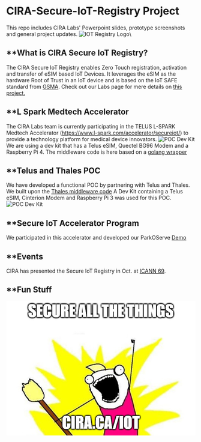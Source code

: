 # CIRA-Secure-IoT-Registry Project
This repo includes CIRA Labs' Powerpoint slides, prototype screenshots and general project updates.
![IOT Registry Logo](/images/IoT_Registry_logo.PNG)\


## **What is CIRA Secure IoT Registry?
The CIRA Secure IoT Registry enables Zero Touch registration, activation and transfer of eSIM based IoT Devices. It leverages the eSIM as the hardware Root of Trust in an IoT device and is based on the IoT SAFE standard from [GSMA](https://www.gsma.com/iot/iot-safe/). Check out our Labs page for mere details on [this project.](https://cira.ca/iot) 


## **L Spark Medtech Accelerator
The CIRA Labs team is currently participating in the TELUS L-SPARK Medtech Accelerator (https://www.l-spark.com/accelerator/secureiot/) to provide a technology platform for medical device innovators. 
![POC Dev Kit](/images/POC_DevKit.PNG)
We are using a dev kit that has a Telus eSIM, Quectel BG96 Modem and a Raspberry Pi 4. The middleware code is here based on a [golang wrapper](https://github.com/CIRALabs/iot-safe-middleware)

## **Telus and Thales POC
We have developed a functional POC by partnering with Telus and Thales. We built upon the [Thales middleware code](https://github.com/ThalesGroup/iot-safe-middleware)
A Dev Kit containing a Telus eSIM, Cinterion Modem and Raspberry Pi 3 was used for this POC. 
![POC Dev Kit](/images/POC_DevKit.PNG)

## **Secure IoT Accelerator Program
We participated in this accelerator and developed our ParkOServe [Demo](https://github.com/TELUS-Emerging-IoT/Secure-IoT-Accelerator)

## **Events
CIRA has presented the Secure IoT Registry in Oct. at [ICANN 69](https://meetings.icann.org/en/remote69).

## **Fun Stuff

![CIRA Secure all the things](/images/iot-sticker_191010.jpg)

